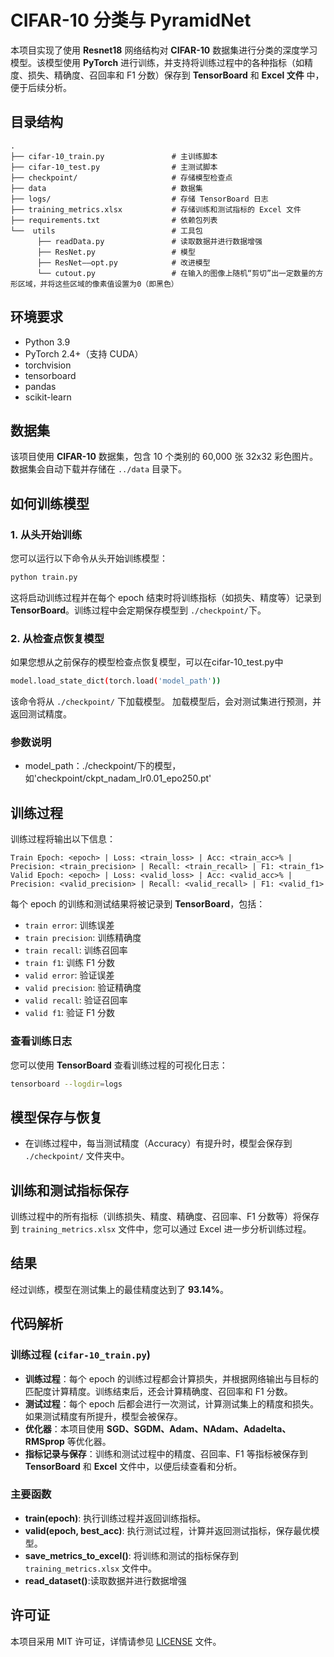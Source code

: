 

# CIFAR-10 分类与 PyramidNet

本项目实现了使用 **Resnet18** 网络结构对 **CIFAR-10** 数据集进行分类的深度学习模型。该模型使用 **PyTorch** 进行训练，并支持将训练过程中的各种指标（如精度、损失、精确度、召回率和 F1 分数）保存到 **TensorBoard** 和 **Excel 文件** 中，便于后续分析。

## 目录结构

```plaintext
.
├── cifar-10_train.py               # 主训练脚本
├── cifar-10_test.py                # 主测试脚本
├── checkpoint/                     # 存储模型检查点
├── data                            # 数据集
├── logs/                           # 存储 TensorBoard 日志
├── training_metrics.xlsx           # 存储训练和测试指标的 Excel 文件
├── requirements.txt                # 依赖包列表
└──  utils                          # 工具包
      ├── readData.py               # 读取数据并进行数据增强
      ├── ResNet.py                 # 模型
      ├── ResNet——opt.py            # 改进模型
      └── cutout.py                 # 在输入的图像上随机“剪切”出一定数量的方形区域，并将这些区域的像素值设置为0（即黑色）
```

## 环境要求

- Python 3.9
- PyTorch 2.4+（支持 CUDA）
- torchvision
- tensorboard
- pandas
- scikit-learn

## 数据集

该项目使用 **CIFAR-10** 数据集，包含 10 个类别的 60,000 张 32x32 彩色图片。数据集会自动下载并存储在 `../data` 目录下。

## 如何训练模型

### 1. 从头开始训练

您可以运行以下命令从头开始训练模型：

```bash
python train.py 
```

这将启动训练过程并在每个 epoch 结束时将训练指标（如损失、精度等）记录到 **TensorBoard**。训练过程中会定期保存模型到 `./checkpoint/`下。

### 2. 从检查点恢复模型

如果您想从之前保存的模型检查点恢复模型，可以在cifar-10_test.py中

```bash
model.load_state_dict(torch.load('model_path'))
```

该命令将从 `./checkpoint/` 下加载模型。
加载模型后，会对测试集进行预测，并返回测试精度。

### 参数说明

- model_path：./checkpoint/下的模型，如'checkpoint/ckpt_nadam_lr0.01_epo250.pt'

## 训练过程

训练过程将输出以下信息：

```plaintext
Train Epoch: <epoch> | Loss: <train_loss> | Acc: <train_acc>% | Precision: <train_precision> | Recall: <train_recall> | F1: <train_f1>
Valid Epoch: <epoch> | Loss: <valid_loss> | Acc: <valid_acc>% | Precision: <valid_precision> | Recall: <valid_recall> | F1: <valid_f1>
```

每个 epoch 的训练和测试结果将被记录到 **TensorBoard**，包括：

- `train error`: 训练误差
- `train precision`: 训练精确度
- `train recall`: 训练召回率
- `train f1`: 训练 F1 分数
- `valid error`: 验证误差
- `valid precision`: 验证精确度
- `valid recall`: 验证召回率
- `valid f1`: 验证 F1 分数

### 查看训练日志

您可以使用 **TensorBoard** 查看训练过程的可视化日志：

```bash
tensorboard --logdir=logs
```

## 模型保存与恢复

- 在训练过程中，每当测试精度（Accuracy）有提升时，模型会保存到 `./checkpoint/` 文件夹中。


## 训练和测试指标保存

训练过程中的所有指标（训练损失、精度、精确度、召回率、F1 分数等）将保存到 `training_metrics.xlsx` 文件中，您可以通过 Excel 进一步分析训练过程。

## 结果

经过训练，模型在测试集上的最佳精度达到了 **93.14%**。


## 代码解析

### 训练过程 (`cifar-10_train.py`)

- **训练过程**：每个 epoch 的训练过程都会计算损失，并根据网络输出与目标的匹配度计算精度。训练结束后，还会计算精确度、召回率和 F1 分数。
- **测试过程**：每个 epoch 后都会进行一次测试，计算测试集上的精度和损失。如果测试精度有所提升，模型会被保存。
- **优化器**：本项目使用 **SGD、SGDM、Adam、NAdam、Adadelta、RMSprop** 等优化器。
- **指标记录与保存**：训练和测试过程中的精度、召回率、F1 等指标被保存到 **TensorBoard** 和 **Excel** 文件中，以便后续查看和分析。

### 主要函数

- **train(epoch)**: 执行训练过程并返回训练指标。
- **valid(epoch, best_acc)**: 执行测试过程，计算并返回测试指标，保存最优模型。
- **save_metrics_to_excel()**: 将训练和测试的指标保存到 `training_metrics.xlsx` 文件中。
- **read_dataset()**:读取数据并进行数据增强

## 许可证

本项目采用 MIT 许可证，详情请参见 [LICENSE](https://chatgpt.com/c/LICENSE) 文件。

